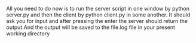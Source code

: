 All you need to do now is to run the server script in one window by python server.py and then the client by python client.py in some another. It should ask you for input and after pressing the enter the server should return the output.And the output will be saved to the  file.log file in your present working directory 
